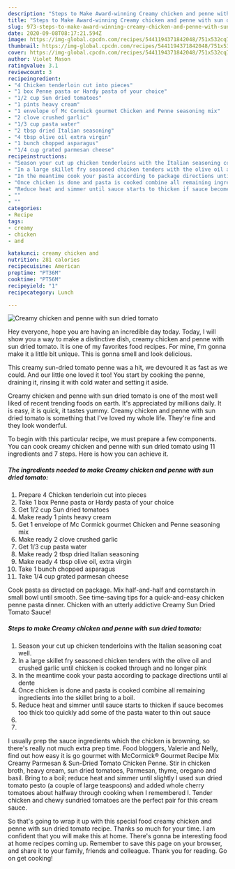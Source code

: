 ```yaml
---
description: "Steps to Make Award-winning Creamy chicken and penne with sun dried tomato"
title: "Steps to Make Award-winning Creamy chicken and penne with sun dried tomato"
slug: 973-steps-to-make-award-winning-creamy-chicken-and-penne-with-sun-dried-tomato
date: 2020-09-08T08:17:21.594Z
image: https://img-global.cpcdn.com/recipes/5441194371842048/751x532cq70/creamy-chicken-and-penne-with-sun-dried-tomato-recipe-main-photo.jpg
thumbnail: https://img-global.cpcdn.com/recipes/5441194371842048/751x532cq70/creamy-chicken-and-penne-with-sun-dried-tomato-recipe-main-photo.jpg
cover: https://img-global.cpcdn.com/recipes/5441194371842048/751x532cq70/creamy-chicken-and-penne-with-sun-dried-tomato-recipe-main-photo.jpg
author: Violet Mason
ratingvalue: 3.1
reviewcount: 3
recipeingredient:
- "4 Chicken tenderloin cut into pieces"
- "1 box Penne pasta or Hardy pasta of your choice"
- "1/2 cup Sun dried tomatoes"
- "1 pints heavy cream"
- "1 envelope of Mc Cormick gourmet Chicken and Penne seasoning mix"
- "2 clove crushed garlic"
- "1/3 cup pasta water"
- "2 tbsp dried Italian seasoning"
- "4 tbsp olive oil extra virgin"
- "1 bunch chopped asparagus"
- "1/4 cup grated parmesan cheese"
recipeinstructions:
- "Season your cut up chicken tenderloins with the Italian seasoning coat well."
- "In a large skillet fry seasoned chicken tenders with the olive oil and crushed garlic until chicken is cooked through and no longer pink"
- "In the meantime cook your pasta according to package directions until al dente"
- "Once chicken is done and pasta is cooked combine all remaining ingredients into the skillet bring to a boil."
- "Reduce heat and simmer until sauce starts to thicken if sauce becomes too thick too quickly add some of the pasta water to thin out sauce"
- ""
- ""
categories:
- Recipe
tags:
- creamy
- chicken
- and

katakunci: creamy chicken and 
nutrition: 281 calories
recipecuisine: American
preptime: "PT36M"
cooktime: "PT56M"
recipeyield: "1"
recipecategory: Lunch

---
```



![Creamy chicken and penne with sun dried tomato](https://img-global.cpcdn.com/recipes/5441194371842048/751x532cq70/creamy-chicken-and-penne-with-sun-dried-tomato-recipe-main-photo.jpg)

Hey everyone, hope you are having an incredible day today. Today, I will show you a way to make a distinctive dish, creamy chicken and penne with sun dried tomato. It is one of my favorites food recipes. For mine, I'm gonna make it a little bit unique. This is gonna smell and look delicious.

This creamy sun-dried tomato penne was a hit, we devoured it as fast as we could. And our little one loved it too! You start by cooking the penne, draining it, rinsing it with cold water and setting it aside.

Creamy chicken and penne with sun dried tomato is one of the most well liked of recent trending foods on earth. It's appreciated by millions daily. It is easy, it is quick, it tastes yummy. Creamy chicken and penne with sun dried tomato is something that I've loved my whole life. They're fine and they look wonderful.


To begin with this particular recipe, we must prepare a few components. You can cook creamy chicken and penne with sun dried tomato using 11 ingredients and 7 steps. Here is how you can achieve it.

<!--inarticleads1-->

##### The ingredients needed to make Creamy chicken and penne with sun dried tomato:

1. Prepare 4 Chicken tenderloin cut into pieces
1. Take 1 box Penne pasta or Hardy pasta of your choice
1. Get 1/2 cup Sun dried tomatoes
1. Make ready 1 pints heavy cream
1. Get 1 envelope of Mc Cormick gourmet Chicken and Penne seasoning mix
1. Make ready 2 clove crushed garlic
1. Get 1/3 cup pasta water
1. Make ready 2 tbsp dried Italian seasoning
1. Make ready 4 tbsp olive oil, extra virgin
1. Take 1 bunch chopped asparagus
1. Take 1/4 cup grated parmesan cheese


Cook pasta as directed on package. Mix half-and-half and cornstarch in small bowl until smooth. See time-saving tips for a quick-and-easy chicken penne pasta dinner. Chicken with an utterly addictive Creamy Sun Dried Tomato Sauce! 

<!--inarticleads2-->

##### Steps to make Creamy chicken and penne with sun dried tomato:

1. Season your cut up chicken tenderloins with the Italian seasoning coat well.
1. In a large skillet fry seasoned chicken tenders with the olive oil and crushed garlic until chicken is cooked through and no longer pink
1. In the meantime cook your pasta according to package directions until al dente
1. Once chicken is done and pasta is cooked combine all remaining ingredients into the skillet bring to a boil.
1. Reduce heat and simmer until sauce starts to thicken if sauce becomes too thick too quickly add some of the pasta water to thin out sauce
1. 
1. 


I usually prep the sauce ingredients which the chicken is browning, so there&#39;s really not much extra prep time. Food bloggers, Valerie and Nelly, find out how easy it is go gourmet with McCormick® Gourmet Recipe Mix Creamy Parmesan &amp; Sun-Dried Tomato Chicken Penne. Stir in chicken broth, heavy cream, sun dried tomatoes, Parmesan, thyme, oregano and basil. Bring to a boil; reduce heat and simmer until slightly I used sun dried tomato pesto (a couple of large teaspoons) and added whole cherry tomatoes about halfway through cooking when I remembered I. Tender chicken and chewy sundried tomatoes are the perfect pair for this cream sauce. 

So that's going to wrap it up with this special food creamy chicken and penne with sun dried tomato recipe. Thanks so much for your time. I am confident that you will make this at home. There's gonna be interesting food at home recipes coming up. Remember to save this page on your browser, and share it to your family, friends and colleague. Thank you for reading. Go on get cooking!
